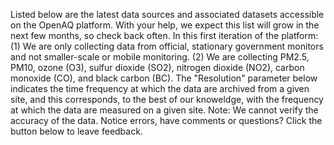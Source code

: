 Listed below are the latest data sources and associated datasets accessible on the OpenAQ platform. With your help, we expect this list will grow in the next few months, so check back often. In this first iteration of the platform: (1) We are only collecting data from official, stationary government monitors and not smaller-scale or mobile monitoring. (2) We are collecting PM2.5, PM10, ozone (O3), sulfur dioxide (SO2), nitrogen dioxide (NO2), carbon monoxide (CO), and black carbon (BC). The "Resolution" parameter below indicates the time frequency at which the data are archived from a given site, and this corresponds, to the best of our knoweldge, with the frequency at which the data are measured on a given site. Note: We cannot verify the accuracy of the data. Notice errors, have comments or questions? Click the button below to leave feedback.
